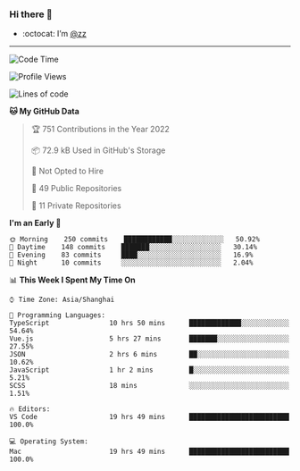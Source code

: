### Hi there 👋

- :octocat: I’m [@zz](https://github.com/holazz)

---

<!--START_SECTION:waka-->
![Code Time](http://img.shields.io/badge/Code%20Time-757%20hrs%2015%20mins-blue)

![Profile Views](http://img.shields.io/badge/Profile%20Views-3-blue)

![Lines of code](https://img.shields.io/badge/From%20Hello%20World%20I%27ve%20Written-736%20Thousand%20lines%20of%20code-blue)

**🐱 My GitHub Data** 

> 🏆 751 Contributions in the Year 2022
 > 
> 📦 72.9 kB Used in GitHub's Storage 
 > 
> 🚫 Not Opted to Hire
 > 
> 📜 49 Public Repositories 
 > 
> 🔑 11 Private Repositories  
 > 
**I'm an Early 🐤** 

```text
🌞 Morning    250 commits    ████████████░░░░░░░░░░░░░   50.92% 
🌆 Daytime    148 commits    ███████░░░░░░░░░░░░░░░░░░   30.14% 
🌃 Evening    83 commits     ████░░░░░░░░░░░░░░░░░░░░░   16.9% 
🌙 Night      10 commits     ░░░░░░░░░░░░░░░░░░░░░░░░░   2.04%

```


📊 **This Week I Spent My Time On** 

```text
⌚︎ Time Zone: Asia/Shanghai

💬 Programming Languages: 
TypeScript               10 hrs 50 mins      █████████████░░░░░░░░░░░░   54.64% 
Vue.js                   5 hrs 27 mins       ███████░░░░░░░░░░░░░░░░░░   27.55% 
JSON                     2 hrs 6 mins        ██░░░░░░░░░░░░░░░░░░░░░░░   10.62% 
JavaScript               1 hr 2 mins         █░░░░░░░░░░░░░░░░░░░░░░░░   5.21% 
SCSS                     18 mins             ░░░░░░░░░░░░░░░░░░░░░░░░░   1.51%

🔥 Editors: 
VS Code                  19 hrs 49 mins      █████████████████████████   100.0%

💻 Operating System: 
Mac                      19 hrs 49 mins      █████████████████████████   100.0%

```


<!--END_SECTION:waka-->
